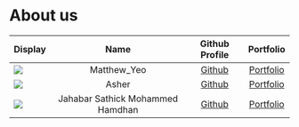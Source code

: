 # About us

Display |    Name     | Github Profile | Portfolio 
--------|:-----------:|:--------------:|:---------:
![](https://via.placeholder.com/100.png?text=Photo) | Matthew_Yeo | [Github](https://github.com/matthewyeo1) | [Portfolio](docs/team/johndoe.md)
![](https://via.placeholder.com/100.png?text=Photo) | Asher | [Github](https://github.com/Ashertan256/) | [Portfolio](docs/team/johndoe.md)
![](https://via.placeholder.com/100.png?text=Photo) | Jahabar Sathick Mohammed Hamdhan | [Github](https://github.com/mohammedhamdhan) | [Portfolio](docs/team/mohammedhamdhan.md)

